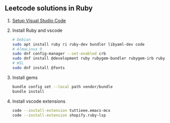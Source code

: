 ## Leetcode solutions in Ruby
1. [Setup Visual Studio Code](https://code.visualstudio.com/docs/setup/linux)

1. Install Ruby and vscode
    ```sh
    # Debian
    sudo apt install ruby ri ruby-dev bundler libyaml-dev code
    # AlmaLinux 9
    sudo dnf config-manager --set-enabled crb
    sudo dnf install @development ruby rubygem-bundler rubygem-irb ruby-devel libyaml-devel code
    # WSL
    sudo dnf install @fonts
    ```

2. Install gems
    ```sh
    bundle config set --local path vendor/bundle
    bundle install
    ```

3. Install vscode extensions
    ```sh
    code --install-extension tuttieee.emacs-mcx
    code --install-extension shopify.ruby-lsp
    ```
